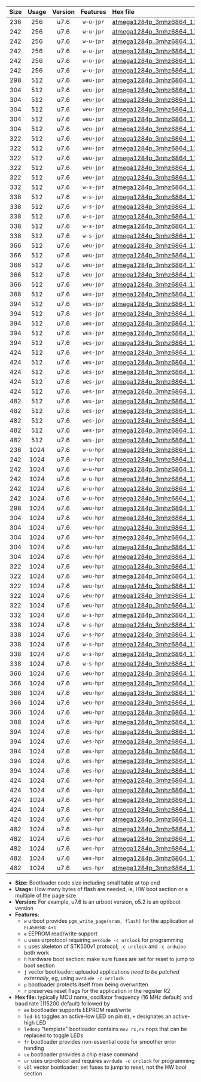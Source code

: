 |Size|Usage|Version|Features|Hex file|
|:-:|:-:|:-:|:-:|:--|
|236|256|u7.6|`w-u-jpr`|[atmega1284p_3mhz6864_115200bps_ur_vbl.hex](https://raw.githubusercontent.com/stefanrueger/urboot/main/bootloaders/atmega1284p/fcpu_3mhz6864/115200_bps/atmega1284p_3mhz6864_115200bps_ur_vbl.hex)|
|242|256|u7.6|`w-u-jpr`|[atmega1284p_3mhz6864_115200bps_led+b5_ur_vbl.hex](https://raw.githubusercontent.com/stefanrueger/urboot/main/bootloaders/atmega1284p/fcpu_3mhz6864/115200_bps/atmega1284p_3mhz6864_115200bps_led+b5_ur_vbl.hex)|
|242|256|u7.6|`w-u-jpr`|[atmega1284p_3mhz6864_115200bps_led+b7_ur_vbl.hex](https://raw.githubusercontent.com/stefanrueger/urboot/main/bootloaders/atmega1284p/fcpu_3mhz6864/115200_bps/atmega1284p_3mhz6864_115200bps_led+b7_ur_vbl.hex)|
|242|256|u7.6|`w-u-jpr`|[atmega1284p_3mhz6864_115200bps_led+c7_ur_vbl.hex](https://raw.githubusercontent.com/stefanrueger/urboot/main/bootloaders/atmega1284p/fcpu_3mhz6864/115200_bps/atmega1284p_3mhz6864_115200bps_led+c7_ur_vbl.hex)|
|242|256|u7.6|`w-u-jpr`|[atmega1284p_3mhz6864_115200bps_led+d7_ur_vbl.hex](https://raw.githubusercontent.com/stefanrueger/urboot/main/bootloaders/atmega1284p/fcpu_3mhz6864/115200_bps/atmega1284p_3mhz6864_115200bps_led+d7_ur_vbl.hex)|
|242|256|u7.6|`w-u-jpr`|[atmega1284p_3mhz6864_115200bps_lednop_ur_vbl.hex](https://raw.githubusercontent.com/stefanrueger/urboot/main/bootloaders/atmega1284p/fcpu_3mhz6864/115200_bps/atmega1284p_3mhz6864_115200bps_lednop_ur_vbl.hex)|
|298|512|u7.6|`weu-jpr`|[atmega1284p_3mhz6864_115200bps_ee_ur_vbl.hex](https://raw.githubusercontent.com/stefanrueger/urboot/main/bootloaders/atmega1284p/fcpu_3mhz6864/115200_bps/atmega1284p_3mhz6864_115200bps_ee_ur_vbl.hex)|
|304|512|u7.6|`weu-jpr`|[atmega1284p_3mhz6864_115200bps_ee_led+b5_ur_vbl.hex](https://raw.githubusercontent.com/stefanrueger/urboot/main/bootloaders/atmega1284p/fcpu_3mhz6864/115200_bps/atmega1284p_3mhz6864_115200bps_ee_led+b5_ur_vbl.hex)|
|304|512|u7.6|`weu-jpr`|[atmega1284p_3mhz6864_115200bps_ee_led+b7_ur_vbl.hex](https://raw.githubusercontent.com/stefanrueger/urboot/main/bootloaders/atmega1284p/fcpu_3mhz6864/115200_bps/atmega1284p_3mhz6864_115200bps_ee_led+b7_ur_vbl.hex)|
|304|512|u7.6|`weu-jpr`|[atmega1284p_3mhz6864_115200bps_ee_led+c7_ur_vbl.hex](https://raw.githubusercontent.com/stefanrueger/urboot/main/bootloaders/atmega1284p/fcpu_3mhz6864/115200_bps/atmega1284p_3mhz6864_115200bps_ee_led+c7_ur_vbl.hex)|
|304|512|u7.6|`weu-jpr`|[atmega1284p_3mhz6864_115200bps_ee_led+d7_ur_vbl.hex](https://raw.githubusercontent.com/stefanrueger/urboot/main/bootloaders/atmega1284p/fcpu_3mhz6864/115200_bps/atmega1284p_3mhz6864_115200bps_ee_led+d7_ur_vbl.hex)|
|304|512|u7.6|`weu-jpr`|[atmega1284p_3mhz6864_115200bps_ee_lednop_ur_vbl.hex](https://raw.githubusercontent.com/stefanrueger/urboot/main/bootloaders/atmega1284p/fcpu_3mhz6864/115200_bps/atmega1284p_3mhz6864_115200bps_ee_lednop_ur_vbl.hex)|
|322|512|u7.6|`weu-jpr`|[atmega1284p_3mhz6864_115200bps_ee_led+b5_fr_ur_vbl.hex](https://raw.githubusercontent.com/stefanrueger/urboot/main/bootloaders/atmega1284p/fcpu_3mhz6864/115200_bps/atmega1284p_3mhz6864_115200bps_ee_led+b5_fr_ur_vbl.hex)|
|322|512|u7.6|`weu-jpr`|[atmega1284p_3mhz6864_115200bps_ee_led+b7_fr_ur_vbl.hex](https://raw.githubusercontent.com/stefanrueger/urboot/main/bootloaders/atmega1284p/fcpu_3mhz6864/115200_bps/atmega1284p_3mhz6864_115200bps_ee_led+b7_fr_ur_vbl.hex)|
|322|512|u7.6|`weu-jpr`|[atmega1284p_3mhz6864_115200bps_ee_led+c7_fr_ur_vbl.hex](https://raw.githubusercontent.com/stefanrueger/urboot/main/bootloaders/atmega1284p/fcpu_3mhz6864/115200_bps/atmega1284p_3mhz6864_115200bps_ee_led+c7_fr_ur_vbl.hex)|
|322|512|u7.6|`weu-jpr`|[atmega1284p_3mhz6864_115200bps_ee_led+d7_fr_ur_vbl.hex](https://raw.githubusercontent.com/stefanrueger/urboot/main/bootloaders/atmega1284p/fcpu_3mhz6864/115200_bps/atmega1284p_3mhz6864_115200bps_ee_led+d7_fr_ur_vbl.hex)|
|322|512|u7.6|`weu-jpr`|[atmega1284p_3mhz6864_115200bps_ee_lednop_fr_ur_vbl.hex](https://raw.githubusercontent.com/stefanrueger/urboot/main/bootloaders/atmega1284p/fcpu_3mhz6864/115200_bps/atmega1284p_3mhz6864_115200bps_ee_lednop_fr_ur_vbl.hex)|
|332|512|u7.6|`w-s-jpr`|[atmega1284p_3mhz6864_115200bps_vbl.hex](https://raw.githubusercontent.com/stefanrueger/urboot/main/bootloaders/atmega1284p/fcpu_3mhz6864/115200_bps/atmega1284p_3mhz6864_115200bps_vbl.hex)|
|338|512|u7.6|`w-s-jpr`|[atmega1284p_3mhz6864_115200bps_led+b5_vbl.hex](https://raw.githubusercontent.com/stefanrueger/urboot/main/bootloaders/atmega1284p/fcpu_3mhz6864/115200_bps/atmega1284p_3mhz6864_115200bps_led+b5_vbl.hex)|
|338|512|u7.6|`w-s-jpr`|[atmega1284p_3mhz6864_115200bps_led+b7_vbl.hex](https://raw.githubusercontent.com/stefanrueger/urboot/main/bootloaders/atmega1284p/fcpu_3mhz6864/115200_bps/atmega1284p_3mhz6864_115200bps_led+b7_vbl.hex)|
|338|512|u7.6|`w-s-jpr`|[atmega1284p_3mhz6864_115200bps_led+c7_vbl.hex](https://raw.githubusercontent.com/stefanrueger/urboot/main/bootloaders/atmega1284p/fcpu_3mhz6864/115200_bps/atmega1284p_3mhz6864_115200bps_led+c7_vbl.hex)|
|338|512|u7.6|`w-s-jpr`|[atmega1284p_3mhz6864_115200bps_led+d7_vbl.hex](https://raw.githubusercontent.com/stefanrueger/urboot/main/bootloaders/atmega1284p/fcpu_3mhz6864/115200_bps/atmega1284p_3mhz6864_115200bps_led+d7_vbl.hex)|
|338|512|u7.6|`w-s-jpr`|[atmega1284p_3mhz6864_115200bps_lednop_vbl.hex](https://raw.githubusercontent.com/stefanrueger/urboot/main/bootloaders/atmega1284p/fcpu_3mhz6864/115200_bps/atmega1284p_3mhz6864_115200bps_lednop_vbl.hex)|
|366|512|u7.6|`weu-jpr`|[atmega1284p_3mhz6864_115200bps_ee_led+b5_fr_ce_ur_vbl.hex](https://raw.githubusercontent.com/stefanrueger/urboot/main/bootloaders/atmega1284p/fcpu_3mhz6864/115200_bps/atmega1284p_3mhz6864_115200bps_ee_led+b5_fr_ce_ur_vbl.hex)|
|366|512|u7.6|`weu-jpr`|[atmega1284p_3mhz6864_115200bps_ee_led+b7_fr_ce_ur_vbl.hex](https://raw.githubusercontent.com/stefanrueger/urboot/main/bootloaders/atmega1284p/fcpu_3mhz6864/115200_bps/atmega1284p_3mhz6864_115200bps_ee_led+b7_fr_ce_ur_vbl.hex)|
|366|512|u7.6|`weu-jpr`|[atmega1284p_3mhz6864_115200bps_ee_led+c7_fr_ce_ur_vbl.hex](https://raw.githubusercontent.com/stefanrueger/urboot/main/bootloaders/atmega1284p/fcpu_3mhz6864/115200_bps/atmega1284p_3mhz6864_115200bps_ee_led+c7_fr_ce_ur_vbl.hex)|
|366|512|u7.6|`weu-jpr`|[atmega1284p_3mhz6864_115200bps_ee_led+d7_fr_ce_ur_vbl.hex](https://raw.githubusercontent.com/stefanrueger/urboot/main/bootloaders/atmega1284p/fcpu_3mhz6864/115200_bps/atmega1284p_3mhz6864_115200bps_ee_led+d7_fr_ce_ur_vbl.hex)|
|366|512|u7.6|`weu-jpr`|[atmega1284p_3mhz6864_115200bps_ee_lednop_fr_ce_ur_vbl.hex](https://raw.githubusercontent.com/stefanrueger/urboot/main/bootloaders/atmega1284p/fcpu_3mhz6864/115200_bps/atmega1284p_3mhz6864_115200bps_ee_lednop_fr_ce_ur_vbl.hex)|
|388|512|u7.6|`wes-jpr`|[atmega1284p_3mhz6864_115200bps_ee_vbl.hex](https://raw.githubusercontent.com/stefanrueger/urboot/main/bootloaders/atmega1284p/fcpu_3mhz6864/115200_bps/atmega1284p_3mhz6864_115200bps_ee_vbl.hex)|
|394|512|u7.6|`wes-jpr`|[atmega1284p_3mhz6864_115200bps_ee_led+b5_vbl.hex](https://raw.githubusercontent.com/stefanrueger/urboot/main/bootloaders/atmega1284p/fcpu_3mhz6864/115200_bps/atmega1284p_3mhz6864_115200bps_ee_led+b5_vbl.hex)|
|394|512|u7.6|`wes-jpr`|[atmega1284p_3mhz6864_115200bps_ee_led+b7_vbl.hex](https://raw.githubusercontent.com/stefanrueger/urboot/main/bootloaders/atmega1284p/fcpu_3mhz6864/115200_bps/atmega1284p_3mhz6864_115200bps_ee_led+b7_vbl.hex)|
|394|512|u7.6|`wes-jpr`|[atmega1284p_3mhz6864_115200bps_ee_led+c7_vbl.hex](https://raw.githubusercontent.com/stefanrueger/urboot/main/bootloaders/atmega1284p/fcpu_3mhz6864/115200_bps/atmega1284p_3mhz6864_115200bps_ee_led+c7_vbl.hex)|
|394|512|u7.6|`wes-jpr`|[atmega1284p_3mhz6864_115200bps_ee_led+d7_vbl.hex](https://raw.githubusercontent.com/stefanrueger/urboot/main/bootloaders/atmega1284p/fcpu_3mhz6864/115200_bps/atmega1284p_3mhz6864_115200bps_ee_led+d7_vbl.hex)|
|394|512|u7.6|`wes-jpr`|[atmega1284p_3mhz6864_115200bps_ee_lednop_vbl.hex](https://raw.githubusercontent.com/stefanrueger/urboot/main/bootloaders/atmega1284p/fcpu_3mhz6864/115200_bps/atmega1284p_3mhz6864_115200bps_ee_lednop_vbl.hex)|
|424|512|u7.6|`wes-jpr`|[atmega1284p_3mhz6864_115200bps_ee_led+b5_fr_vbl.hex](https://raw.githubusercontent.com/stefanrueger/urboot/main/bootloaders/atmega1284p/fcpu_3mhz6864/115200_bps/atmega1284p_3mhz6864_115200bps_ee_led+b5_fr_vbl.hex)|
|424|512|u7.6|`wes-jpr`|[atmega1284p_3mhz6864_115200bps_ee_led+b7_fr_vbl.hex](https://raw.githubusercontent.com/stefanrueger/urboot/main/bootloaders/atmega1284p/fcpu_3mhz6864/115200_bps/atmega1284p_3mhz6864_115200bps_ee_led+b7_fr_vbl.hex)|
|424|512|u7.6|`wes-jpr`|[atmega1284p_3mhz6864_115200bps_ee_led+c7_fr_vbl.hex](https://raw.githubusercontent.com/stefanrueger/urboot/main/bootloaders/atmega1284p/fcpu_3mhz6864/115200_bps/atmega1284p_3mhz6864_115200bps_ee_led+c7_fr_vbl.hex)|
|424|512|u7.6|`wes-jpr`|[atmega1284p_3mhz6864_115200bps_ee_led+d7_fr_vbl.hex](https://raw.githubusercontent.com/stefanrueger/urboot/main/bootloaders/atmega1284p/fcpu_3mhz6864/115200_bps/atmega1284p_3mhz6864_115200bps_ee_led+d7_fr_vbl.hex)|
|424|512|u7.6|`wes-jpr`|[atmega1284p_3mhz6864_115200bps_ee_lednop_fr_vbl.hex](https://raw.githubusercontent.com/stefanrueger/urboot/main/bootloaders/atmega1284p/fcpu_3mhz6864/115200_bps/atmega1284p_3mhz6864_115200bps_ee_lednop_fr_vbl.hex)|
|482|512|u7.6|`wes-jpr`|[atmega1284p_3mhz6864_115200bps_ee_led+b5_fr_ce_vbl.hex](https://raw.githubusercontent.com/stefanrueger/urboot/main/bootloaders/atmega1284p/fcpu_3mhz6864/115200_bps/atmega1284p_3mhz6864_115200bps_ee_led+b5_fr_ce_vbl.hex)|
|482|512|u7.6|`wes-jpr`|[atmega1284p_3mhz6864_115200bps_ee_led+b7_fr_ce_vbl.hex](https://raw.githubusercontent.com/stefanrueger/urboot/main/bootloaders/atmega1284p/fcpu_3mhz6864/115200_bps/atmega1284p_3mhz6864_115200bps_ee_led+b7_fr_ce_vbl.hex)|
|482|512|u7.6|`wes-jpr`|[atmega1284p_3mhz6864_115200bps_ee_led+c7_fr_ce_vbl.hex](https://raw.githubusercontent.com/stefanrueger/urboot/main/bootloaders/atmega1284p/fcpu_3mhz6864/115200_bps/atmega1284p_3mhz6864_115200bps_ee_led+c7_fr_ce_vbl.hex)|
|482|512|u7.6|`wes-jpr`|[atmega1284p_3mhz6864_115200bps_ee_led+d7_fr_ce_vbl.hex](https://raw.githubusercontent.com/stefanrueger/urboot/main/bootloaders/atmega1284p/fcpu_3mhz6864/115200_bps/atmega1284p_3mhz6864_115200bps_ee_led+d7_fr_ce_vbl.hex)|
|482|512|u7.6|`wes-jpr`|[atmega1284p_3mhz6864_115200bps_ee_lednop_fr_ce_vbl.hex](https://raw.githubusercontent.com/stefanrueger/urboot/main/bootloaders/atmega1284p/fcpu_3mhz6864/115200_bps/atmega1284p_3mhz6864_115200bps_ee_lednop_fr_ce_vbl.hex)|
|236|1024|u7.6|`w-u-hpr`|[atmega1284p_3mhz6864_115200bps_ur.hex](https://raw.githubusercontent.com/stefanrueger/urboot/main/bootloaders/atmega1284p/fcpu_3mhz6864/115200_bps/atmega1284p_3mhz6864_115200bps_ur.hex)|
|242|1024|u7.6|`w-u-hpr`|[atmega1284p_3mhz6864_115200bps_led+b5_ur.hex](https://raw.githubusercontent.com/stefanrueger/urboot/main/bootloaders/atmega1284p/fcpu_3mhz6864/115200_bps/atmega1284p_3mhz6864_115200bps_led+b5_ur.hex)|
|242|1024|u7.6|`w-u-hpr`|[atmega1284p_3mhz6864_115200bps_led+b7_ur.hex](https://raw.githubusercontent.com/stefanrueger/urboot/main/bootloaders/atmega1284p/fcpu_3mhz6864/115200_bps/atmega1284p_3mhz6864_115200bps_led+b7_ur.hex)|
|242|1024|u7.6|`w-u-hpr`|[atmega1284p_3mhz6864_115200bps_led+c7_ur.hex](https://raw.githubusercontent.com/stefanrueger/urboot/main/bootloaders/atmega1284p/fcpu_3mhz6864/115200_bps/atmega1284p_3mhz6864_115200bps_led+c7_ur.hex)|
|242|1024|u7.6|`w-u-hpr`|[atmega1284p_3mhz6864_115200bps_led+d7_ur.hex](https://raw.githubusercontent.com/stefanrueger/urboot/main/bootloaders/atmega1284p/fcpu_3mhz6864/115200_bps/atmega1284p_3mhz6864_115200bps_led+d7_ur.hex)|
|242|1024|u7.6|`w-u-hpr`|[atmega1284p_3mhz6864_115200bps_lednop_ur.hex](https://raw.githubusercontent.com/stefanrueger/urboot/main/bootloaders/atmega1284p/fcpu_3mhz6864/115200_bps/atmega1284p_3mhz6864_115200bps_lednop_ur.hex)|
|298|1024|u7.6|`weu-hpr`|[atmega1284p_3mhz6864_115200bps_ee_ur.hex](https://raw.githubusercontent.com/stefanrueger/urboot/main/bootloaders/atmega1284p/fcpu_3mhz6864/115200_bps/atmega1284p_3mhz6864_115200bps_ee_ur.hex)|
|304|1024|u7.6|`weu-hpr`|[atmega1284p_3mhz6864_115200bps_ee_led+b5_ur.hex](https://raw.githubusercontent.com/stefanrueger/urboot/main/bootloaders/atmega1284p/fcpu_3mhz6864/115200_bps/atmega1284p_3mhz6864_115200bps_ee_led+b5_ur.hex)|
|304|1024|u7.6|`weu-hpr`|[atmega1284p_3mhz6864_115200bps_ee_led+b7_ur.hex](https://raw.githubusercontent.com/stefanrueger/urboot/main/bootloaders/atmega1284p/fcpu_3mhz6864/115200_bps/atmega1284p_3mhz6864_115200bps_ee_led+b7_ur.hex)|
|304|1024|u7.6|`weu-hpr`|[atmega1284p_3mhz6864_115200bps_ee_led+c7_ur.hex](https://raw.githubusercontent.com/stefanrueger/urboot/main/bootloaders/atmega1284p/fcpu_3mhz6864/115200_bps/atmega1284p_3mhz6864_115200bps_ee_led+c7_ur.hex)|
|304|1024|u7.6|`weu-hpr`|[atmega1284p_3mhz6864_115200bps_ee_led+d7_ur.hex](https://raw.githubusercontent.com/stefanrueger/urboot/main/bootloaders/atmega1284p/fcpu_3mhz6864/115200_bps/atmega1284p_3mhz6864_115200bps_ee_led+d7_ur.hex)|
|304|1024|u7.6|`weu-hpr`|[atmega1284p_3mhz6864_115200bps_ee_lednop_ur.hex](https://raw.githubusercontent.com/stefanrueger/urboot/main/bootloaders/atmega1284p/fcpu_3mhz6864/115200_bps/atmega1284p_3mhz6864_115200bps_ee_lednop_ur.hex)|
|322|1024|u7.6|`weu-hpr`|[atmega1284p_3mhz6864_115200bps_ee_led+b5_fr_ur.hex](https://raw.githubusercontent.com/stefanrueger/urboot/main/bootloaders/atmega1284p/fcpu_3mhz6864/115200_bps/atmega1284p_3mhz6864_115200bps_ee_led+b5_fr_ur.hex)|
|322|1024|u7.6|`weu-hpr`|[atmega1284p_3mhz6864_115200bps_ee_led+b7_fr_ur.hex](https://raw.githubusercontent.com/stefanrueger/urboot/main/bootloaders/atmega1284p/fcpu_3mhz6864/115200_bps/atmega1284p_3mhz6864_115200bps_ee_led+b7_fr_ur.hex)|
|322|1024|u7.6|`weu-hpr`|[atmega1284p_3mhz6864_115200bps_ee_led+c7_fr_ur.hex](https://raw.githubusercontent.com/stefanrueger/urboot/main/bootloaders/atmega1284p/fcpu_3mhz6864/115200_bps/atmega1284p_3mhz6864_115200bps_ee_led+c7_fr_ur.hex)|
|322|1024|u7.6|`weu-hpr`|[atmega1284p_3mhz6864_115200bps_ee_led+d7_fr_ur.hex](https://raw.githubusercontent.com/stefanrueger/urboot/main/bootloaders/atmega1284p/fcpu_3mhz6864/115200_bps/atmega1284p_3mhz6864_115200bps_ee_led+d7_fr_ur.hex)|
|322|1024|u7.6|`weu-hpr`|[atmega1284p_3mhz6864_115200bps_ee_lednop_fr_ur.hex](https://raw.githubusercontent.com/stefanrueger/urboot/main/bootloaders/atmega1284p/fcpu_3mhz6864/115200_bps/atmega1284p_3mhz6864_115200bps_ee_lednop_fr_ur.hex)|
|332|1024|u7.6|`w-s-hpr`|[atmega1284p_3mhz6864_115200bps.hex](https://raw.githubusercontent.com/stefanrueger/urboot/main/bootloaders/atmega1284p/fcpu_3mhz6864/115200_bps/atmega1284p_3mhz6864_115200bps.hex)|
|338|1024|u7.6|`w-s-hpr`|[atmega1284p_3mhz6864_115200bps_led+b5.hex](https://raw.githubusercontent.com/stefanrueger/urboot/main/bootloaders/atmega1284p/fcpu_3mhz6864/115200_bps/atmega1284p_3mhz6864_115200bps_led+b5.hex)|
|338|1024|u7.6|`w-s-hpr`|[atmega1284p_3mhz6864_115200bps_led+b7.hex](https://raw.githubusercontent.com/stefanrueger/urboot/main/bootloaders/atmega1284p/fcpu_3mhz6864/115200_bps/atmega1284p_3mhz6864_115200bps_led+b7.hex)|
|338|1024|u7.6|`w-s-hpr`|[atmega1284p_3mhz6864_115200bps_led+c7.hex](https://raw.githubusercontent.com/stefanrueger/urboot/main/bootloaders/atmega1284p/fcpu_3mhz6864/115200_bps/atmega1284p_3mhz6864_115200bps_led+c7.hex)|
|338|1024|u7.6|`w-s-hpr`|[atmega1284p_3mhz6864_115200bps_led+d7.hex](https://raw.githubusercontent.com/stefanrueger/urboot/main/bootloaders/atmega1284p/fcpu_3mhz6864/115200_bps/atmega1284p_3mhz6864_115200bps_led+d7.hex)|
|338|1024|u7.6|`w-s-hpr`|[atmega1284p_3mhz6864_115200bps_lednop.hex](https://raw.githubusercontent.com/stefanrueger/urboot/main/bootloaders/atmega1284p/fcpu_3mhz6864/115200_bps/atmega1284p_3mhz6864_115200bps_lednop.hex)|
|366|1024|u7.6|`weu-hpr`|[atmega1284p_3mhz6864_115200bps_ee_led+b5_fr_ce_ur.hex](https://raw.githubusercontent.com/stefanrueger/urboot/main/bootloaders/atmega1284p/fcpu_3mhz6864/115200_bps/atmega1284p_3mhz6864_115200bps_ee_led+b5_fr_ce_ur.hex)|
|366|1024|u7.6|`weu-hpr`|[atmega1284p_3mhz6864_115200bps_ee_led+b7_fr_ce_ur.hex](https://raw.githubusercontent.com/stefanrueger/urboot/main/bootloaders/atmega1284p/fcpu_3mhz6864/115200_bps/atmega1284p_3mhz6864_115200bps_ee_led+b7_fr_ce_ur.hex)|
|366|1024|u7.6|`weu-hpr`|[atmega1284p_3mhz6864_115200bps_ee_led+c7_fr_ce_ur.hex](https://raw.githubusercontent.com/stefanrueger/urboot/main/bootloaders/atmega1284p/fcpu_3mhz6864/115200_bps/atmega1284p_3mhz6864_115200bps_ee_led+c7_fr_ce_ur.hex)|
|366|1024|u7.6|`weu-hpr`|[atmega1284p_3mhz6864_115200bps_ee_led+d7_fr_ce_ur.hex](https://raw.githubusercontent.com/stefanrueger/urboot/main/bootloaders/atmega1284p/fcpu_3mhz6864/115200_bps/atmega1284p_3mhz6864_115200bps_ee_led+d7_fr_ce_ur.hex)|
|366|1024|u7.6|`weu-hpr`|[atmega1284p_3mhz6864_115200bps_ee_lednop_fr_ce_ur.hex](https://raw.githubusercontent.com/stefanrueger/urboot/main/bootloaders/atmega1284p/fcpu_3mhz6864/115200_bps/atmega1284p_3mhz6864_115200bps_ee_lednop_fr_ce_ur.hex)|
|388|1024|u7.6|`wes-hpr`|[atmega1284p_3mhz6864_115200bps_ee.hex](https://raw.githubusercontent.com/stefanrueger/urboot/main/bootloaders/atmega1284p/fcpu_3mhz6864/115200_bps/atmega1284p_3mhz6864_115200bps_ee.hex)|
|394|1024|u7.6|`wes-hpr`|[atmega1284p_3mhz6864_115200bps_ee_led+b5.hex](https://raw.githubusercontent.com/stefanrueger/urboot/main/bootloaders/atmega1284p/fcpu_3mhz6864/115200_bps/atmega1284p_3mhz6864_115200bps_ee_led+b5.hex)|
|394|1024|u7.6|`wes-hpr`|[atmega1284p_3mhz6864_115200bps_ee_led+b7.hex](https://raw.githubusercontent.com/stefanrueger/urboot/main/bootloaders/atmega1284p/fcpu_3mhz6864/115200_bps/atmega1284p_3mhz6864_115200bps_ee_led+b7.hex)|
|394|1024|u7.6|`wes-hpr`|[atmega1284p_3mhz6864_115200bps_ee_led+c7.hex](https://raw.githubusercontent.com/stefanrueger/urboot/main/bootloaders/atmega1284p/fcpu_3mhz6864/115200_bps/atmega1284p_3mhz6864_115200bps_ee_led+c7.hex)|
|394|1024|u7.6|`wes-hpr`|[atmega1284p_3mhz6864_115200bps_ee_led+d7.hex](https://raw.githubusercontent.com/stefanrueger/urboot/main/bootloaders/atmega1284p/fcpu_3mhz6864/115200_bps/atmega1284p_3mhz6864_115200bps_ee_led+d7.hex)|
|394|1024|u7.6|`wes-hpr`|[atmega1284p_3mhz6864_115200bps_ee_lednop.hex](https://raw.githubusercontent.com/stefanrueger/urboot/main/bootloaders/atmega1284p/fcpu_3mhz6864/115200_bps/atmega1284p_3mhz6864_115200bps_ee_lednop.hex)|
|424|1024|u7.6|`wes-hpr`|[atmega1284p_3mhz6864_115200bps_ee_led+b5_fr.hex](https://raw.githubusercontent.com/stefanrueger/urboot/main/bootloaders/atmega1284p/fcpu_3mhz6864/115200_bps/atmega1284p_3mhz6864_115200bps_ee_led+b5_fr.hex)|
|424|1024|u7.6|`wes-hpr`|[atmega1284p_3mhz6864_115200bps_ee_led+b7_fr.hex](https://raw.githubusercontent.com/stefanrueger/urboot/main/bootloaders/atmega1284p/fcpu_3mhz6864/115200_bps/atmega1284p_3mhz6864_115200bps_ee_led+b7_fr.hex)|
|424|1024|u7.6|`wes-hpr`|[atmega1284p_3mhz6864_115200bps_ee_led+c7_fr.hex](https://raw.githubusercontent.com/stefanrueger/urboot/main/bootloaders/atmega1284p/fcpu_3mhz6864/115200_bps/atmega1284p_3mhz6864_115200bps_ee_led+c7_fr.hex)|
|424|1024|u7.6|`wes-hpr`|[atmega1284p_3mhz6864_115200bps_ee_led+d7_fr.hex](https://raw.githubusercontent.com/stefanrueger/urboot/main/bootloaders/atmega1284p/fcpu_3mhz6864/115200_bps/atmega1284p_3mhz6864_115200bps_ee_led+d7_fr.hex)|
|424|1024|u7.6|`wes-hpr`|[atmega1284p_3mhz6864_115200bps_ee_lednop_fr.hex](https://raw.githubusercontent.com/stefanrueger/urboot/main/bootloaders/atmega1284p/fcpu_3mhz6864/115200_bps/atmega1284p_3mhz6864_115200bps_ee_lednop_fr.hex)|
|482|1024|u7.6|`wes-hpr`|[atmega1284p_3mhz6864_115200bps_ee_led+b5_fr_ce.hex](https://raw.githubusercontent.com/stefanrueger/urboot/main/bootloaders/atmega1284p/fcpu_3mhz6864/115200_bps/atmega1284p_3mhz6864_115200bps_ee_led+b5_fr_ce.hex)|
|482|1024|u7.6|`wes-hpr`|[atmega1284p_3mhz6864_115200bps_ee_led+b7_fr_ce.hex](https://raw.githubusercontent.com/stefanrueger/urboot/main/bootloaders/atmega1284p/fcpu_3mhz6864/115200_bps/atmega1284p_3mhz6864_115200bps_ee_led+b7_fr_ce.hex)|
|482|1024|u7.6|`wes-hpr`|[atmega1284p_3mhz6864_115200bps_ee_led+c7_fr_ce.hex](https://raw.githubusercontent.com/stefanrueger/urboot/main/bootloaders/atmega1284p/fcpu_3mhz6864/115200_bps/atmega1284p_3mhz6864_115200bps_ee_led+c7_fr_ce.hex)|
|482|1024|u7.6|`wes-hpr`|[atmega1284p_3mhz6864_115200bps_ee_led+d7_fr_ce.hex](https://raw.githubusercontent.com/stefanrueger/urboot/main/bootloaders/atmega1284p/fcpu_3mhz6864/115200_bps/atmega1284p_3mhz6864_115200bps_ee_led+d7_fr_ce.hex)|
|482|1024|u7.6|`wes-hpr`|[atmega1284p_3mhz6864_115200bps_ee_lednop_fr_ce.hex](https://raw.githubusercontent.com/stefanrueger/urboot/main/bootloaders/atmega1284p/fcpu_3mhz6864/115200_bps/atmega1284p_3mhz6864_115200bps_ee_lednop_fr_ce.hex)|

- **Size:** Bootloader code size including small table at top end
- **Usage:** How many bytes of flash are needed, ie, HW boot section or a multiple of the page size
- **Version:** For example, u7.6 is an urboot version, o5.2 is an optiboot version
- **Features:**
  + `w` urboot provides `pgm_write_page(sram, flash)` for the application at `FLASHEND-4+1`
  + `e` EEPROM read/write support
  + `u` uses urprotocol requiring `avrdude -c urclock` for programming
  + `s` uses skeleton of STK500v1 protocol; `-c urclock` and `-c arduino` both work
  + `h` hardware boot section: make sure fuses are set for reset to jump to boot section
  + `j` vector bootloader: uploaded applications *need to be patched externally*, eg, using `avrdude -c urclock`
  + `p` bootloader protects itself from being overwritten
  + `r` preserves reset flags for the application in the register R2
- **Hex file:** typically MCU name, oscillator frequency (16 MHz default) and baud rate (115200 default) followed by
  + `ee` bootloader supports EEPROM read/write
  + `led-b1` toggles an active-low LED on pin `B1`, `+` designates an active-high LED
  + `lednop` "template" bootloader contains `mov rx,rx` nops that can be replaced to toggle LEDs
  + `fr` bootloader provides non-essential code for smoother error handing
  + `ce` bootloader provides a chip erase command
  + `ur` uses urprotocol and requires `avrdude -c urclock` for programming
  + `vbl` vector bootloader: set fuses to jump to reset, not the HW boot section
